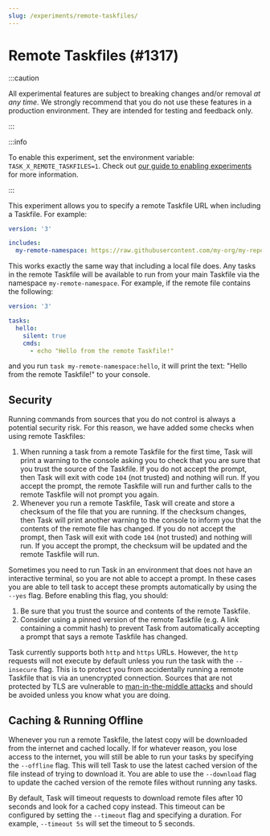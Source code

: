 ```yaml
---
slug: /experiments/remote-taskfiles/
---
```


# Remote Taskfiles (#1317)

:::caution

All experimental features are subject to breaking changes and/or removal _at any
time_. We strongly recommend that you do not use these features in a production
environment. They are intended for testing and feedback only.

:::

:::info

To enable this experiment, set the environment variable:
`TASK_X_REMOTE_TASKFILES=1`. Check out [our guide to enabling experiments
][enabling-experiments] for more information.

:::

This experiment allows you to specify a remote Taskfile URL when including a
Taskfile. For example:

```yaml
version: '3'

includes:
  my-remote-namespace: https://raw.githubusercontent.com/my-org/my-repo/main/Taskfile.yml
```

This works exactly the same way that including a local file does. Any tasks in
the remote Taskfile will be available to run from your main Taskfile via the
namespace `my-remote-namespace`. For example, if the remote file contains the
following:

```yaml
version: '3'

tasks:
  hello:
    silent: true
    cmds:
      - echo "Hello from the remote Taskfile!"
```

and you run `task my-remote-namespace:hello`, it will print the text: "Hello
from the remote Taskfile!" to your console.

## Security

Running commands from sources that you do not control is always a potential
security risk. For this reason, we have added some checks when using remote
Taskfiles:

1. When running a task from a remote Taskfile for the first time, Task will
   print a warning to the console asking you to check that you are sure that you
   trust the source of the Taskfile. If you do not accept the prompt, then Task
   will exit with code `104` (not trusted) and nothing will run. If you accept
   the prompt, the remote Taskfile will run and further calls to the remote
   Taskfile will not prompt you again.
2. Whenever you run a remote Taskfile, Task will create and store a checksum of
   the file that you are running. If the checksum changes, then Task will print
   another warning to the console to inform you that the contents of the remote
   file has changed. If you do not accept the prompt, then Task will exit with
   code `104` (not trusted) and nothing will run. If you accept the prompt, the
   checksum will be updated and the remote Taskfile will run.

Sometimes you need to run Task in an environment that does not have an
interactive terminal, so you are not able to accept a prompt. In these cases you
are able to tell task to accept these prompts automatically by using the `--yes`
flag. Before enabling this flag, you should:

1. Be sure that you trust the source and contents of the remote Taskfile.
2. Consider using a pinned version of the remote Taskfile (e.g. A link
   containing a commit hash) to prevent Task from automatically accepting a
   prompt that says a remote Taskfile has changed.

Task currently supports both `http` and `https` URLs. However, the `http`
requests will not execute by default unless you run the task with the
`--insecure` flag. This is to protect you from accidentally running a remote
Taskfile that is via an unencrypted connection. Sources that are not protected
by TLS are vulnerable to [man-in-the-middle attacks][man-in-the-middle-attacks]
and should be avoided unless you know what you are doing.

## Caching & Running Offline

Whenever you run a remote Taskfile, the latest copy will be downloaded from the
internet and cached locally. If for whatever reason, you lose access to the
internet, you will still be able to run your tasks by specifying the `--offline`
flag. This will tell Task to use the latest cached version of the file instead
of trying to download it. You are able to use the `--download` flag to update
the cached version of the remote files without running any tasks.

By default, Task will timeout requests to download remote files after 10 seconds
and look for a cached copy instead. This timeout can be configured by setting
the `--timeout` flag and specifying a duration. For example, `--timeout 5s` will
set the timeout to 5 seconds.

<!-- prettier-ignore-start -->
[enabling-experiments]: /experiments/#enabling-experiments
[man-in-the-middle-attacks]: https://en.wikipedia.org/wiki/Man-in-the-middle_attack
<!-- prettier-ignore-end -->
